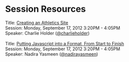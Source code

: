 Session Resources
===============

Title: [Creating an Athletics Site](https://github.com/hannonhill/User-Conference/tree/master/2012/Creating-an-Athletics-Site)<br />
Session: Monday, September 17, 2012 3:20PM - 4:05PM<br />
Speaker: Charlie Holder ([@charlieholder](http://twitter.com/charlieholder))<br />
<br />
Title: [Putting Javascript into a Format, From Start to Finish](https://github.com/hannonhill/User-Conference/tree/master/2012/Javascript-in-a-Format)<br />
Session: Monday, September 17, 2012 3:20PM - 4:05PM<br />
Speaker: Nadira Yasmeen ([@nadirayasmeen](http://twitter.com/nadirayasmeen))<br />